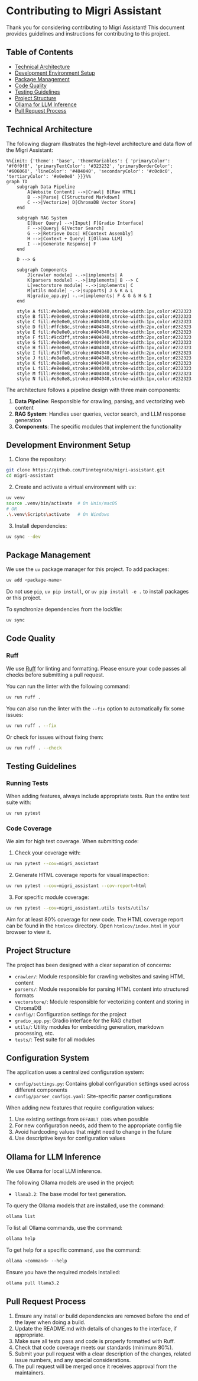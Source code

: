 # Contributing to Migri Assistant

Thank you for considering contributing to Migri Assistant! This document provides guidelines and instructions for contributing to this project.

## Table of Contents
- [Technical Architecture](#technical-architecture)
- [Development Environment Setup](#development-environment-setup)
- [Package Management](#package-management)
- [Code Quality](#code-quality)
- [Testing Guidelines](#testing-guidelines)
- [Project Structure](#project-structure)
- [Ollama for LLM Inference](#ollama-for-llm-inference)
- [Pull Request Process](#pull-request-process)

## Technical Architecture

The following diagram illustrates the high-level architecture and data flow of the Migri Assistant:

```mermaid
%%{init: {'theme': 'base', 'themeVariables': { 'primaryColor': '#f0f0f0', 'primaryTextColor': '#323232', 'primaryBorderColor': '#606060', 'lineColor': '#404040', 'secondaryColor': '#c0c0c0', 'tertiaryColor': '#e0e0e0' }}}%%
graph TD
    subgraph Data Pipeline
        A[Website Content] -->|Crawl| B[Raw HTML]
        B -->|Parse| C[Structured Markdown]
        C -->|Vectorize| D[ChromaDB Vector Store]
    end

    subgraph RAG System
        E[User Query] -->|Input| F[Gradio Interface]
        F -->|Query| G[Vector Search]
        G -->|Retrieve Docs| H[Context Assembly]
        H -->|Context + Query| I[Ollama LLM]
        I -->|Generate Response| F
    end

    D --> G

    subgraph Components
        J[crawler module] -.->|implements| A
        K[parsers module] -.->|implements| B --> C
        L[vectorstore module] -.->|implements| C
        M[utils module] -.->|supports| J & K & L
        N[gradio_app.py] -.->|implements| F & G & H & I
    end

    style A fill:#e0e0e0,stroke:#404040,stroke-width:1px,color:#232323
    style B fill:#e0e0e0,stroke:#404040,stroke-width:1px,color:#232323
    style C fill:#e0e0e0,stroke:#404040,stroke-width:1px,color:#232323
    style D fill:#ffcb8c,stroke:#404040,stroke-width:2px,color:#232323
    style E fill:#e0e0e0,stroke:#404040,stroke-width:1px,color:#232323
    style F fill:#9cd3ff,stroke:#404040,stroke-width:2px,color:#232323
    style G fill:#e0e0e0,stroke:#404040,stroke-width:1px,color:#232323
    style H fill:#e0e0e0,stroke:#404040,stroke-width:1px,color:#232323
    style I fill:#a3ffb0,stroke:#404040,stroke-width:2px,color:#232323
    style J fill:#e8e8e8,stroke:#404040,stroke-width:1px,color:#232323
    style K fill:#e8e8e8,stroke:#404040,stroke-width:1px,color:#232323
    style L fill:#e8e8e8,stroke:#404040,stroke-width:1px,color:#232323
    style M fill:#e8e8e8,stroke:#404040,stroke-width:1px,color:#232323
    style N fill:#e8e8e8,stroke:#404040,stroke-width:1px,color:#232323
```

The architecture follows a pipeline design with three main components:
1. **Data Pipeline**: Responsible for crawling, parsing, and vectorizing web content
2. **RAG System**: Handles user queries, vector search, and LLM response generation
3. **Components**: The specific modules that implement the functionality

## Development Environment Setup

1. Clone the repository:
```bash
git clone https://github.com/Finntegrate/migri-assistant.git
cd migri-assistant
```

2. Create and activate a virtual environment with uv:
```bash
uv venv
source .venv/bin/activate  # On Unix/macOS
# OR
.\.venv\Scripts\activate   # On Windows
```

3. Install dependencies:
```bash
uv sync --dev
```

## Package Management

We use the `uv` package manager for this project. To add packages:

```bash
uv add <package-name>
```

Do not use `pip`, `uv pip install`, or `uv pip install -e .` to install packages or this project.

To synchronize dependencies from the lockfile:

```bash
uv sync
```

## Code Quality

### Ruff

We use [Ruff](https://docs.astral.sh/ruff/) for linting and formatting. Please ensure your code passes all checks before submitting a pull request.

You can run the linter with the following command:

```bash
uv run ruff .
```

You can also run the linter with the `--fix` option to automatically fix some issues:

```bash
uv run ruff . --fix
```

Or check for issues without fixing them:

```bash
uv run ruff . --check
```

## Testing Guidelines

### Running Tests

When adding features, always include appropriate tests. Run the entire test suite with:

```bash
uv run pytest
```

### Code Coverage

We aim for high test coverage. When submitting code:

1. Check your coverage with:

```bash
uv run pytest --cov=migri_assistant
```

2. Generate HTML coverage reports for visual inspection:

```bash
uv run pytest --cov=migri_assistant --cov-report=html
```

3. For specific module coverage:

```bash
uv run pytest --cov=migri_assistant.utils tests/utils/
```

Aim for at least 80% coverage for new code. The HTML coverage report can be found in the `htmlcov` directory. Open `htmlcov/index.html` in your browser to view it.

## Project Structure

The project has been designed with a clear separation of concerns:

- `crawler/`: Module responsible for crawling websites and saving HTML content
- `parsers/`: Module responsible for parsing HTML content into structured formats
- `vectorstore/`: Module responsible for vectorizing content and storing in ChromaDB
- `config/`: Configuration settings for the project
- `gradio_app.py`: Gradio interface for the RAG chatbot
- `utils/`: Utility modules for embedding generation, markdown processing, etc.
- `tests/`: Test suite for all modules

## Configuration System

The application uses a centralized configuration system:

- `config/settings.py`: Contains global configuration settings used across different components
- `config/parser_configs.yaml`: Site-specific parser configurations

When adding new features that require configuration values:

1. Use existing settings from `DEFAULT_DIRS` when possible
2. For new configuration needs, add them to the appropriate config file
3. Avoid hardcoding values that might need to change in the future
4. Use descriptive keys for configuration values

## Ollama for LLM Inference

We use Ollama for local LLM inference.

The following Ollama models are used in the project:
- `llama3.2`: The base model for text generation.

To query the Ollama models that are installed, use the command:

```bash
ollama list
```

To list all Ollama commands, use the command:

```bash
ollama help
```

To get help for a specific command, use the command:

```bash
ollama <command> --help
```

Ensure you have the required models installed:

```bash
ollama pull llama3.2
```

## Pull Request Process

1. Ensure any install or build dependencies are removed before the end of the layer when doing a build.
2. Update the README.md with details of changes to the interface, if appropriate.
3. Make sure all tests pass and code is properly formatted with Ruff.
4. Check that code coverage meets our standards (minimum 80%).
5. Submit your pull request with a clear description of the changes, related issue numbers, and any special considerations.
6. The pull request will be merged once it receives approval from the maintainers.
